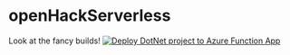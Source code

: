 # openHackServerless

Look at the fancy builds!
[![Deploy DotNet project to Azure Function App](https://github.com/stalderPascal/openHackServerless/actions/workflows/azure-functions-app.yml/badge.svg)](https://github.com/stalderPascal/openHackServerless/actions/workflows/azure-functions-app.yml)
